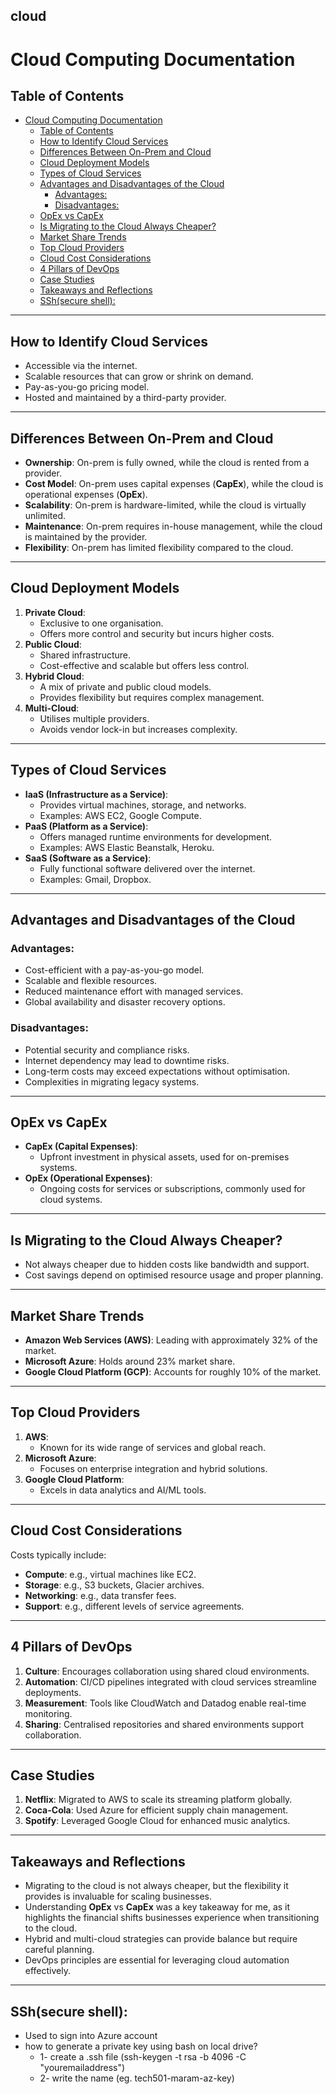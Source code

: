 ## cloud
# Cloud Computing Documentation

## Table of Contents
- [Cloud Computing Documentation](#cloud-computing-documentation)
  - [Table of Contents](#table-of-contents)
  - [How to Identify Cloud Services](#how-to-identify-cloud-services)
  - [Differences Between On-Prem and Cloud](#differences-between-on-prem-and-cloud)
  - [Cloud Deployment Models](#cloud-deployment-models)
  - [Types of Cloud Services](#types-of-cloud-services)
  - [Advantages and Disadvantages of the Cloud](#advantages-and-disadvantages-of-the-cloud)
    - [Advantages:](#advantages)
    - [Disadvantages:](#disadvantages)
  - [OpEx vs CapEx](#opex-vs-capex)
  - [Is Migrating to the Cloud Always Cheaper?](#is-migrating-to-the-cloud-always-cheaper)
  - [Market Share Trends](#market-share-trends)
  - [Top Cloud Providers](#top-cloud-providers)
  - [Cloud Cost Considerations](#cloud-cost-considerations)
  - [4 Pillars of DevOps](#4-pillars-of-devops)
  - [Case Studies](#case-studies)
  - [Takeaways and Reflections](#takeaways-and-reflections)
  - [SSh(secure shell):](#sshsecure-shell)

---

## How to Identify Cloud Services
- Accessible via the internet.
- Scalable resources that can grow or shrink on demand.
- Pay-as-you-go pricing model.
- Hosted and maintained by a third-party provider.

---

## Differences Between On-Prem and Cloud
- **Ownership**: On-prem is fully owned, while the cloud is rented from a provider.
- **Cost Model**: On-prem uses capital expenses (**CapEx**), while the cloud is operational expenses (**OpEx**).
- **Scalability**: On-prem is hardware-limited, while the cloud is virtually unlimited.
- **Maintenance**: On-prem requires in-house management, while the cloud is maintained by the provider.
- **Flexibility**: On-prem has limited flexibility compared to the cloud.

---

## Cloud Deployment Models
1. **Private Cloud**: 
   - Exclusive to one organisation.
   - Offers more control and security but incurs higher costs.
2. **Public Cloud**: 
   - Shared infrastructure.
   - Cost-effective and scalable but offers less control.
3. **Hybrid Cloud**: 
   - A mix of private and public cloud models.
   - Provides flexibility but requires complex management.
4. **Multi-Cloud**: 
   - Utilises multiple providers.
   - Avoids vendor lock-in but increases complexity.

---

## Types of Cloud Services
- **IaaS (Infrastructure as a Service)**: 
  - Provides virtual machines, storage, and networks.  
  - Examples: AWS EC2, Google Compute.
- **PaaS (Platform as a Service)**: 
  - Offers managed runtime environments for development.  
  - Examples: AWS Elastic Beanstalk, Heroku.
- **SaaS (Software as a Service)**: 
  - Fully functional software delivered over the internet.  
  - Examples: Gmail, Dropbox.

---

## Advantages and Disadvantages of the Cloud

### Advantages:
- Cost-efficient with a pay-as-you-go model.
- Scalable and flexible resources.
- Reduced maintenance effort with managed services.
- Global availability and disaster recovery options.

### Disadvantages:
- Potential security and compliance risks.
- Internet dependency may lead to downtime risks.
- Long-term costs may exceed expectations without optimisation.
- Complexities in migrating legacy systems.

---

## OpEx vs CapEx
- **CapEx (Capital Expenses)**: 
  - Upfront investment in physical assets, used for on-premises systems.
- **OpEx (Operational Expenses)**: 
  - Ongoing costs for services or subscriptions, commonly used for cloud systems.

---

## Is Migrating to the Cloud Always Cheaper?
- Not always cheaper due to hidden costs like bandwidth and support.
- Cost savings depend on optimised resource usage and proper planning.

---

## Market Share Trends
- **Amazon Web Services (AWS)**: Leading with approximately 32% of the market.
- **Microsoft Azure**: Holds around 23% market share.
- **Google Cloud Platform (GCP)**: Accounts for roughly 10% of the market.

---

## Top Cloud Providers
1. **AWS**: 
   - Known for its wide range of services and global reach.
2. **Microsoft Azure**: 
   - Focuses on enterprise integration and hybrid solutions.
3. **Google Cloud Platform**: 
   - Excels in data analytics and AI/ML tools.

---

## Cloud Cost Considerations
Costs typically include:
- **Compute**: e.g., virtual machines like EC2.
- **Storage**: e.g., S3 buckets, Glacier archives.
- **Networking**: e.g., data transfer fees.
- **Support**: e.g., different levels of service agreements.

---

## 4 Pillars of DevOps
1. **Culture**: Encourages collaboration using shared cloud environments.
2. **Automation**: CI/CD pipelines integrated with cloud services streamline deployments.
3. **Measurement**: Tools like CloudWatch and Datadog enable real-time monitoring.
4. **Sharing**: Centralised repositories and shared environments support collaboration.

---

## Case Studies
1. **Netflix**: Migrated to AWS to scale its streaming platform globally.
2. **Coca-Cola**: Used Azure for efficient supply chain management.
3. **Spotify**: Leveraged Google Cloud for enhanced music analytics.

---

## Takeaways and Reflections
- Migrating to the cloud is not always cheaper, but the flexibility it provides is invaluable for scaling businesses.
- Understanding **OpEx** vs **CapEx** was a key takeaway for me, as it highlights the financial shifts businesses experience when transitioning to the cloud.
- Hybrid and multi-cloud strategies can provide balance but require careful planning.
- DevOps principles are essential for leveraging cloud automation effectively.

---

## SSh(secure shell):

- Used to sign into Azure account 
- how to generate a private key using bash on local drive?
    - 1- create a .ssh file (ssh-keygen -t rsa -b 4096 -C "youremailaddress")
    - 2- write the name (eg. tech501-maram-az-key) 
  